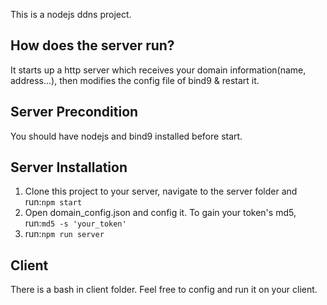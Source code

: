 This is a nodejs ddns project.

## How does the server run?
It starts up a http server which receives your domain information(name, address...), then modifies the config file of bind9 & restart it.

## Server Precondition
You should have nodejs and bind9 installed before start.

## Server Installation
1. Clone this project to your server, navigate to the server folder and run:``npm start``
2. Open domain\_config.json and config it. To gain your token's md5, run:``md5 -s 'your_token'``
3. run:``npm run server``

## Client
There is a bash in client folder. Feel free to config and run it on your client.
